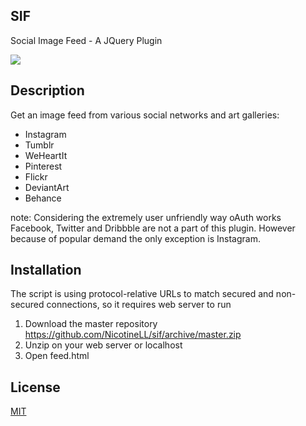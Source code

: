 ## SIF

Social Image Feed - A JQuery Plugin

![](http://i.imgur.com/Hkaq30a.jpg)

## Description

Get an image feed from various social networks and art galleries:
- Instagram
- Tumblr
- WeHeartIt
- Pinterest
- Flickr
- DeviantArt
- Behance

note: Considering the extremely user unfriendly way oAuth works Facebook, Twitter and Dribbble are not a part of this plugin. However because of popular demand the only exception is Instagram.

## Installation

The script is using protocol-relative URLs to match secured and non-secured connections, so it requires web server to run

1. Download the master repository https://github.com/NicotineLL/sif/archive/master.zip
2. Unzip on your web server or localhost
3. Open feed.html

## License
[MIT](http://mit-license.org/)
